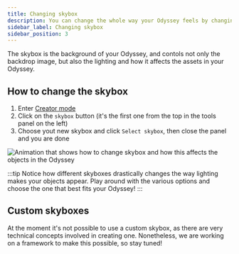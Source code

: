 ```yaml
---
title: Changing skybox
description: You can change the whole way your Odyssey feels by changing the skybox (the background in which your Odyssey is wrapped). This article expains how to change the background of your Odyssey.
sidebar_label: Changing skybox
sidebar_position: 3
---
```


The skybox is the background of your Odyssey, and contols not only the backdrop image, but also the lighting and how it affects the assets in your Odyssey.

## How to change the skybox

1. Enter [Creator mode](enter-creator-mode.md)
2. Click on the `skybox` button (it's the first one from the top in the tools panel on the left)
3. Choose yout new skybox and click `Select skybox`, then close the panel and you are done

![Animation that shows how to change skybox and how this affects the objects in the Odyssey](img/change-skybox.gif)

:::tip
Notice how different skyboxes drastically changes the way lighting makes your objects appear. Play around with the various options and choose the one that best fits your Odyssey!
:::

## Custom skyboxes

At the moment it's not possible to use a custom skybox, as there are very technical concepts involved in creating one. Nonetheless, we are working on a framework to make this possible, so stay tuned!